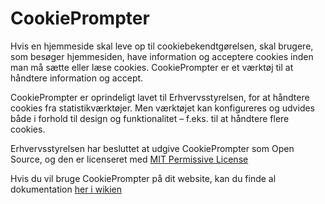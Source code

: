 CookiePrompter
==============
Hvis en hjemmeside skal leve op til cookiebekendtgørelsen, skal brugere, som besøger hjemmesiden, have information og acceptere cookies inden man må sætte eller læse cookies. CookiePrompter er et værktøj til at håndtere information og accept.

CookiePrompter er oprindeligt lavet til Erhvervsstyrelsen, for at håndtere cookies fra statistikværktøjer.  Men værktøjet kan konfigureres og udvides både i forhold til design og funktionalitet – f.eks. til at håndtere flere cookies.

Erhvervsstyrelsen har besluttet at udgive CookiePrompter som Open Source, og den er licenseret med [MIT Permissive License](https://github.com/CookiePrompter/CookiePrompter/blob/master/LICENSE.txt) 	

Hvis du vil bruge CookiePrompter på dit website, kan du finde al dokumentation [her i wikien](https://github.com/CookiePrompter/CookiePrompter/wiki)


